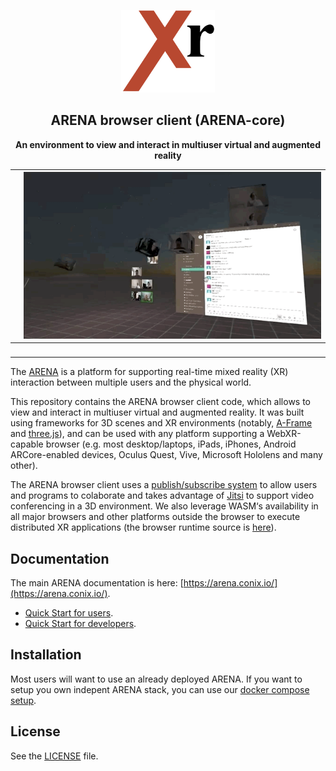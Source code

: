 
<p align="center"> <img alt="" src="static/images/xr-logo.png" width="150px"> </p>
<h2 align="center">ARENA browser client (ARENA-core)</h2>
<p align="center"><b>An environment to view and interact in multiuser virtual and augmented reality</b></p>


| <img alt="" src="static/images/a1.gif">         | <img alt="" src="static/images/a2.gif">         |
|------------------------------------------|------------------------------------------|
| <img alt="" src="static/images/a3.gif">         | <img alt="" src="static/images/a4.gif">         |

The [ARENA](https://conix.io/arena) is a platform for supporting real-time mixed reality (XR) interaction between multiple users and the physical world.

This repository contains the ARENA browser client code, which allows to view and interact in multiuser virtual and augmented reality. It was built using frameworks for 3D scenes and XR environments (notably, [A-Frame](https://aframe.io/) and  [three.js](https://threejs.org/)), and can be used with any platform supporting a WebXR-capable browser (e.g. most desktop/laptops, iPads, iPhones, Android ARCore-enabled devices, Oculus Quest, Vive, Microsoft Hololens and many other).

The ARENA browser client uses a [publish/subscribe system](https://mqtt.org/) to allow users and programs to colaborate and takes advantage of [Jitsi](https://jitsi.org/) to support video conferencing in a 3D environment. We also leverage WASM‘s availability in all major browsers and other platforms outside the browser to execute distributed XR applications (the browser runtime source is [here](https://github.com/conix-center/arena-runtime-browser)).

## Documentation
The main ARENA documentation is here: [https://arena.conix.io/](https://arena.conix.io/).

- [Quick Start for users](https://arena.conix.io/content/overview/user-guide.html).
- [Quick Start for developers](https://arena.conix.io/content/overview/dev-guide.html).

## Installation

Most users will want to use an already deployed ARENA. If you want to setup you own indepent ARENA stack, you can use our [docker compose setup](https://github.com/conix-center/arena-services-docker).

## License

See the [LICENSE](LICENSE) file.
